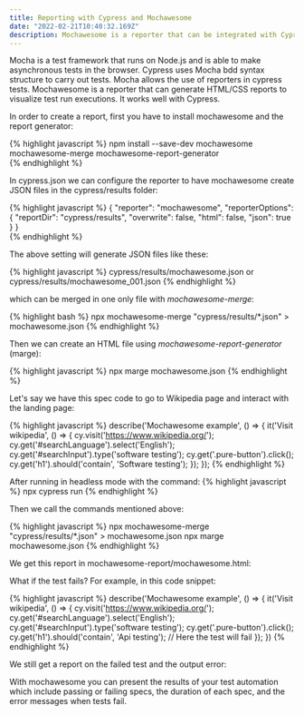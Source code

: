 ```yaml
---
title: Reporting with Cypress and Mochawesome
date: "2022-02-21T10:40:32.169Z"
description: Mochawesome is a reporter that can be integrated with Cypress
---
```


Mocha is a test framework that runs on Node.js and is able to make asynchronous tests in the browser. Cypress uses Mocha bdd syntax structure to carry out tests. Mocha allows the use of reporters in cypress tests. Mochawesome is a reporter that can generate HTML/CSS reports to visualize test run executions. It works well with Cypress.

In order to create a report, first you have to install mochawesome and the report generator:

{% highlight javascript %}
npm install --save-dev mochawesome mochawesome-merge mochawesome-report-generator  
{% endhighlight %}

In cypress.json we can configure the reporter to have mochawesome create JSON files in the cypress/results folder:

{% highlight javascript %}
{
  "reporter": "mochawesome",
  "reporterOptions": {
    "reportDir": "cypress/results",
    "overwrite": false,
    "html": false,
    "json": true
  }
}  
{% endhighlight %}

The above setting will generate JSON files like these:

{% highlight javascript %}
cypress/results/mochawesome.json or cypress/results/mochawesome_001.json
{% endhighlight %}

which can be merged in one only file with *mochawesome-merge*:

{% highlight bash %}
npx mochawesome-merge "cypress/results/*.json" > mochawesome.json
{% endhighlight %}

Then we can create an HTML file using *mochawesome-report-generator* (marge):

{% highlight javascript %}
npx marge mochawesome.json
{% endhighlight %}

Let's say we have this spec code to go to Wikipedia page and interact with the landing page:

{% highlight javascript %}
describe('Mochawesome example', () => {
  it('Visit wikipedia', () => {
    cy.visit('https://www.wikipedia.org/');
    cy.get('#searchLanguage').select('English');
    cy.get('#searchInput').type('software testing');
    cy.get('.pure-button').click();
    cy.get('h1').should('contain', 'Software testing');
  });
});
{% endhighlight %}

After running in headless mode with the command:
{% highlight javascript %}
npx cypress run
{% endhighlight %}

Then we call the commands mentioned above:

{% highlight javascript %}
  npx mochawesome-merge "cypress/results/*.json" > mochawesome.json
  npx marge mochawesome.json
{% endhighlight %}

We get this report in mochawesome-report/mochawesome.html:


What if the test fails? For example, in this code snippet:

{% highlight javascript %}
describe('Mochawesome example', () => {
  it('Visit wikipedia', () => {
    cy.visit('https://www.wikipedia.org/');
    cy.get('#searchLanguage').select('English');
    cy.get('#searchInput').type('software testing');
    cy.get('.pure-button').click();
    cy.get('h1').should('contain', 'Api testing'); // Here the test will fail
  });
})
{% endhighlight %}

We still get a report on the failed test and the output error:


With mochawesome you can present the results of your test automation which include passing or failing specs, the duration of each spec, and the error messages when tests fail. 